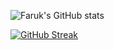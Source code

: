 ![Faruk's GitHub stats](https://github-readme-stats.vercel.app/api?username=FarukErat&show_icons=true&theme=highcontrast)

[![GitHub Streak](https://github-readme-streak-stats.herokuapp.com/?user=FarukErat&theme=highcontrast)](https://git.io/streak-stats)
